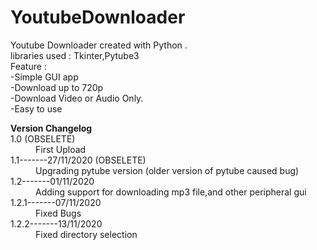 # YoutubeDownloader
Youtube Downloader created with Python .
<br>libraries used : Tkinter,Pytube3
<br>Feature : <br>-Simple GUI app
              <br>-Download up to 720p 
              <br>-Download Video or Audio Only.
              <br>-Easy to use
<br>
<dl>
  <b>Version Changelog</b>
  <dt>1.0 (OBSELETE)</dt>
  <dd>First Upload</dd>
  <dt>1.1-------27/11/2020 (OBSELETE)</dt>
  <dd>Upgrading pytube version (older version of pytube caused bug)</dd>
  <dt>1.2-------01/11/2020</dt>
  <dd>Adding support for downloading mp3 file,and other peripheral gui</dd>
  <dt>1.2.1-------07/11/2020</dt>
  <dd>Fixed Bugs</dd>
  <dt>1.2.2-------13/11/2020</dt>
  <dd>Fixed directory selection<dd>
</dl>
